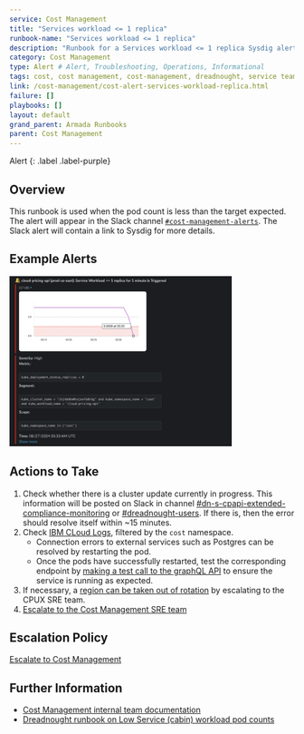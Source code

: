 ```yaml
---
service: Cost Management
title: "Services workload <= 1 replica"
runbook-name: "Services workload <= 1 replica"
description: "Runbook for a Services workload <= 1 replica Sysdig alert in Cost Management"
category: Cost Management
type: Alert # Alert, Troubleshooting, Operations, Informational
tags: cost, cost management, cost-management, dreadnought, service team, service, alert, services, workload, replica
link: /cost-management/cost-alert-services-workload-replica.html
failure: []
playbooks: []
layout: default
grand_parent: Armada Runbooks
parent: Cost Management
---
```


Alert
{: .label .label-purple}

## Overview

This runbook is used when the pod count is less than the target expected. The alert will appear in the Slack channel [`#cost-management-alerts`](https://ibm.enterprise.slack.com/archives/C066ZTSDN5S). The Slack alert will contain a link to Sysdig for more details.

## Example Alerts

<img src="../assets/service-workload-replicas-slack-example.png" height=300>

## Actions to Take

1. Check whether there is a cluster update currently in progress. This information will be posted on Slack in channel [#dn-s-cpapi-extended-compliance-monitoring](https://ibm.enterprise.slack.com/archives/C06DEFEU21Z) or [#dreadnought-users](https://ibm.enterprise.slack.com/archives/C03G356K11N). If there is, then the error should resolve itself within ~15 minutes.
1. Check [IBM CLoud Logs](https://cloud.ibm.com/observability/logging), filtered by the `cost` namespace.
    * Connection errors to external services such as Postgres can be resolved by restarting the pod.
    * Once the pods have successfully restarted, test the corresponding endpoint by [making a test call to the graphQL API](../test-call-graphql-api.html) to ensure the service is running as expected.
1. If necessary, a [region can be taken out of rotation](../disable-region-cis.html) by escalating to the CPUX SRE team.
1. [Escalate to the Cost Management SRE team](../escalate-to-cost-management.html)

## Escalation Policy

[Escalate to Cost Management](../escalate-to-cost-management.html)

## Further Information

* [Cost Management internal team documentation](https://github.ibm.com/dataops/cost-management-docs-internal)
* [Dreadnought runbook on Low Service (cabin) workload pod counts](../../dreadnought/dn-service-workload-pods-low.html)
